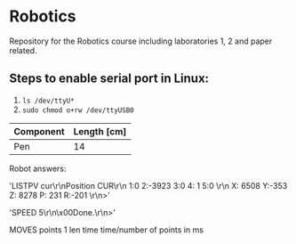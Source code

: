 # Robotics
Repository for the Robotics course including laboratories 1, 2 and paper related.

## Steps to enable serial port in Linux:
1. `ls /dev/ttyU*`
2. `sudo chmod o+rw /dev/ttyUSB0`

| Component      | Length [cm] |
| -----------    | ----------- |
| Pen            | 14          |


Robot answers:

'LISTPV cur\r\nPosition CUR\r\n 1:0        2:-3923    3:0        4: 1       5:0       \r\n X: 6508    Y:-353     Z: 8278    P: 231     R:-201    \r\n>'

'SPEED 5\r\n\x00Done.\r\n>'


MOVES points 1 len time
time/number of points in ms